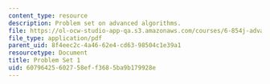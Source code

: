 ```yaml
---
content_type: resource
description: Problem set on advanced algorithms.
file: https://ol-ocw-studio-app-qa.s3.amazonaws.com/courses/6-854j-advanced-algorithms-fall-2008/60796425602758eff3685ba9b179928e_ps1.pdf
file_type: application/pdf
parent_uid: 8f4eec2c-4a46-62e4-cd63-98504c1e39a1
resourcetype: Document
title: Problem Set 1
uid: 60796425-6027-58ef-f368-5ba9b179928e
---
```

